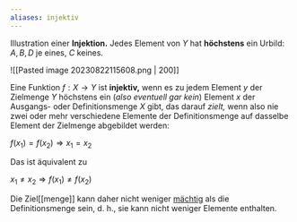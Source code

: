 ```yaml
---
aliases: injektiv
---
```


Illustration einer **Injektion.**  Jedes Element von $Y$ hat **höchstens** ein Urbild: $A, B, D$ je eines, $C$ keines.

![[Pasted image 20230822115608.png | 200]]

Eine Funktion $f : X → Y$ ist **injektiv,** wenn es zu jedem Element $y$ der Zielmenge $Y$ höchstens ein (*also eventuell gar kein*) Element $x$ der Ausgangs- oder Definitionsmenge $X$ gibt, das darauf _zielt,_ wenn also nie zwei oder mehr verschiedene Elemente der Definitionsmenge auf dasselbe Element der Zielmenge abgebildet werden:

$f ( x_1 ) = f ( x_2 ) \Rightarrow x_1 = x_2$

Das ist äquivalent zu

$x_1 \ne x_2 \Rightarrow f ( x_1 ) \ne f ( x_2 )$

Die Ziel[[menge]] kann daher nicht weniger [mächtig](Kardinalität.md) als die Definitionsmenge sein, d. h., sie kann nicht weniger Elemente enthalten.



